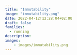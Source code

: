 ```yaml
---
title: "Immutability"
image: "immutability.png"
date: 2022-04-12T12:28:04+02:00
draft: false
families:
  - running
description: 
images:
    - images/immutability.png
---
```


